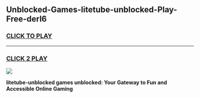 
## Unblocked-Games-litetube-unblocked-Play-Free-derl6
<h3>
<a href="https://premium76.site?title=litetube-unblocked&ref=20M">CLICK TO PLAY</a></h3>
<hr>

<h3>
<a href="https://premium76.site?title=litetube-unblocked&ref=20M">CLICK 2 PLAY</a>
  
</h3>

<a href="https://premium76.site?title=litetube-unblocked&ref=19M"><img src="https://clearcache.store/games.png"></a>


**litetube-unblocked games unblocked: Your Gateway to Fun and Accessible Online Gaming**
